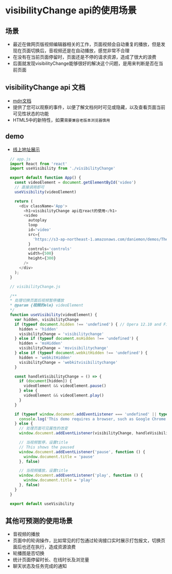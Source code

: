 # visibilityChange api的使用场景

## 场景

- 最近在做网页版视频编辑器相关的工作，页面视频会自动重复的播放，但是发现在页面切换后，音视频还是在自动播放，感觉非常不合理
- 在没有在当前页面停留时，页面还是不停的请求资源，造成了很大的浪费
- 后面就发现visibilityChange能够很好的解决这个问题，是用来判断是否在当前页面

## visibilityChange api 文档

- [mdn文档](https://developer.mozilla.org/zh-CN/docs/Web/API/Page_Visibility_API)
- 提供了您可以观察的事件，以便了解文档何时可见或隐藏，以及查看页面当前可见性状态的功能
- HTML5中的新特性，如果`需要兼容老版本浏览器慎用`

## demo

- [线上地址展示](https://codesandbox.io/s/visibilitychange-api-y7nxx)

```javascript
  // app.js
  import React from 'react'
  import useVisibility from './visibilityChange'

  export default function App() {
    const videoElement = document.getElementById('video')
    // 直接调用即可
    useVisibility(videoElement)

    return (
      <div className='App'>
        <h1>visibilityChange api在react的使用</h1>
        <video
          autoplay
          loop
          id='video'
          src={
            'https://s3-ap-northeast-1.amazonaws.com/daniemon/demos/The%2BVillage-Mobile.mp4'
          }
          controls='controls'
          width={500}
          height={300}
        />
      </div>
    );
  }
```

```javascript
  // visibilityChange.js

  /**
  * 处理切换页面后视频暂停播放
  * @param {视频的ele} videoElement 
  */
  function useVisibility(videoElement) {
    var hidden, visibilityChange
    if (typeof document.hidden !== 'undefined') { // Opera 12.10 and Firefox 18 and later support 
      hidden = 'hidden'
      visibilityChange = 'visibilitychange'
    } else if (typeof document.msHidden !== 'undefined') {
      hidden = 'msHidden'
      visibilityChange = 'msvisibilitychange'
    } else if (typeof document.webkitHidden !== 'undefined') {
      hidden = 'webkitHidden'
      visibilityChange = 'webkitvisibilitychange'
    }

    const handleVisibilityChange = () => {
      if (document[hidden]) {
        videoElement && videoElement.pause()
      } else {
        videoElement && videoElement.play()
      }
    }

    if (typeof window.document.addEventListener === 'undefined' || typeof document[hidden] === 'undefined') {
      console.log('This demo requires a browser, such as Google Chrome or Firefox, that supports the Page Visibility API.')
    } else {
      // 处理页面可见属性的改变
      window.document.addEventListener(visibilityChange, handleVisibilityChange, false)

      // 当视频暂停，设置title
      // This shows the paused
      window.document.addEventListener('pause', function () {
        window.document.title = 'pause'
      }, false)

      // 当视频播放，设置title
      window.document.addEventListener('play', function () {
        window.document.title = 'play'
      }, false)
    }
  }

  export default useVisibility
```

## 其他可预测的使用场景

- 音视频的播放
- 页面中的轮询操作，比如常见的打包通过轮询接口实时展示打包报文，切换页面后也还在执行，造成资源浪费
- 轮播图是否切换
- 统计页面停留时长、在线时长及浏览量
- 聊天状态及任务完成的通知
